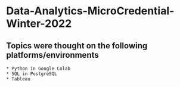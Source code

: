 # Data-Analytics-MicroCredential-Winter-2022

## Topics were thought on the following platforms/environments
    * Python in Google Colab
    * SQL in PostgreSQL
    * Tableau
